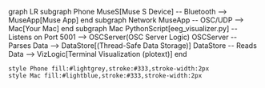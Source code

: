 graph LR
    subgraph Phone
        MuseS[Muse S Device] -- Bluetooth --> MuseApp[Muse App]
    end
    subgraph Network
        MuseApp -- OSC/UDP --> Mac[Your Mac]
    end
    subgraph Mac
        PythonScript[eeg_visualizer.py] -- Listens on Port 5001 --> OSCServer(OSC Server Logic)
        OSCServer -- Parses Data --> DataStore[(Thread-Safe Data Storage)]
        DataStore -- Reads Data --> VizLogic[Terminal Visualization (plotext)]
    end

    style Phone fill:#lightgrey,stroke:#333,stroke-width:2px
    style Mac fill:#lightblue,stroke:#333,stroke-width:2px